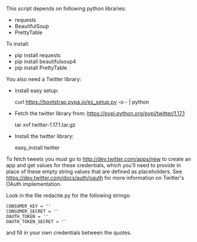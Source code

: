 This script depends on following python libraries:
* requests
* BeautifulSoup
* PrettyTable

To install:
* pip install requests
* pip install beautifulsoup4
* pip install PrettyTable

You also need a Twitter library:
* install easy setup:

    curl https://bootstrap.pypa.io/ez_setup.py -o - | python
    
* Fetch the twitter library from: https://pypi.python.org/pypi/twitter/1.17.1

    tar xvf twitter-1.17.1.tar.gz
    
* Install the twitter library:

    easy_install twitter

To fetch tweets you must 
go to <http://dev.twitter.com/apps/new> to create an app and get values
for these credentials, which you'll need to provide in place of these
empty string values that are defined as placeholders.
See <https://dev.twitter.com/docs/auth/oauth> for more information
on Twitter's OAuth implementation.

Look in the file redactie.py for the following strings:

    CONSUMER_KEY = ''
    CONSUMER_SECRET = ''
    OAUTH_TOKEN = ''
    OAUTH_TOKEN_SECRET = ''
    
and fill in your own credentials between the quotes.
